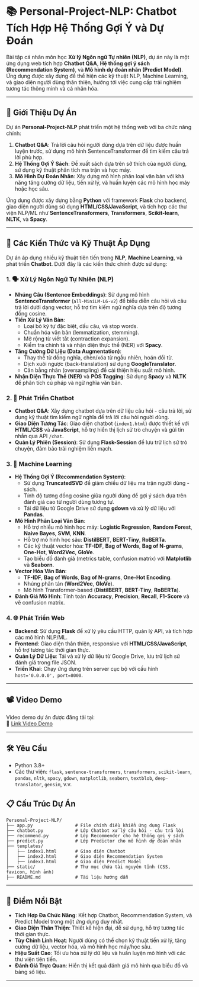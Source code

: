 # 📚 Personal-Project-NLP: Chatbot Tích Hợp Hệ Thống Gợi Ý và Dự Đoán

Bài tập cá nhân môn học **Xử lý Ngôn ngữ Tự nhiên (NLP)**, dự án này là một ứng dụng web tích hợp **Chatbot Q&A**, **Hệ thống gợi ý sách (Recommendation System)**, và **Mô hình dự đoán nhãn (Predict Model)**. Ứng dụng được xây dựng để thể hiện các kỹ thuật NLP, Machine Learning, và giao diện người dùng thân thiện, hướng tới việc cung cấp trải nghiệm tương tác thông minh và cá nhân hóa.

---

## 🎯 Giới Thiệu Dự Án

Dự án **Personal-Project-NLP** phát triển một hệ thống web với ba chức năng chính:
1. **Chatbot Q&A**: Trả lời câu hỏi người dùng dựa trên dữ liệu được huấn luyện trước, sử dụng mô hình SentenceTransformer để tìm kiếm câu trả lời phù hợp.
2. **Hệ Thống Gợi Ý Sách**: Đề xuất sách dựa trên sở thích của người dùng, sử dụng kỹ thuật phân tích ma trận và học máy.
3. **Mô Hình Dự Đoán Nhãn**: Xây dựng mô hình phân loại văn bản với khả năng tăng cường dữ liệu, tiền xử lý, và huấn luyện các mô hình học máy hoặc học sâu.

Ứng dụng được xây dựng bằng **Python** với framework **Flask** cho backend, giao diện người dùng sử dụng **HTML/CSS/JavaScript**, và tích hợp các thư viện NLP/ML như **SentenceTransformers**, **Transformers**, **Scikit-learn**, **NLTK**, và **Spacy**.

---

## 🚀 Các Kiến Thức và Kỹ Thuật Áp Dụng

Dự án áp dụng nhiều kỹ thuật tiên tiến trong **NLP**, **Machine Learning**, và phát triển **Chatbot**. Dưới đây là các kiến thức chính được sử dụng:

### 1. 🗣️ Xử Lý Ngôn Ngữ Tự Nhiên (NLP)
- **Nhúng Câu (Sentence Embeddings)**: Sử dụng mô hình **SentenceTransformer** (`all-MiniLM-L6-v2`) để biểu diễn câu hỏi và câu trả lời dưới dạng vector, hỗ trợ tìm kiếm ngữ nghĩa dựa trên độ tương đồng cosine.
- **Tiền Xử Lý Văn Bản**:
  - Loại bỏ ký tự đặc biệt, dấu câu, và stop words.
  - Chuẩn hóa văn bản (lemmatization, stemming).
  - Mở rộng từ viết tắt (contraction expansion).
  - Kiểm tra chính tả và nhận diện thực thể (NER) với **Spacy**.
- **Tăng Cường Dữ Liệu (Data Augmentation)**:
  - Thay thế từ đồng nghĩa, chèn/xóa từ ngẫu nhiên, hoán đổi từ.
  - Dịch xuôi ngược (back-translation) sử dụng **GoogleTranslator**.
  - Cân bằng nhãn (oversampling) để cải thiện hiệu suất mô hình.
- **Nhận Diện Thực Thể (NER)** và **POS Tagging**: Sử dụng **Spacy** và **NLTK** để phân tích cú pháp và ngữ nghĩa văn bản.

### 2. 🤖 Phát Triển Chatbot
- **Chatbot Q&A**: Xây dựng chatbot dựa trên dữ liệu câu hỏi - câu trả lời, sử dụng kỹ thuật tìm kiếm ngữ nghĩa để trả lời câu hỏi người dùng.
- **Giao Diện Tương Tác**: Giao diện chatbot (`index1.html`) được thiết kế với **HTML/CSS** và **JavaScript**, hỗ trợ hiển thị lịch sử trò chuyện và gửi tin nhắn qua API `/chat`.
- **Quản Lý Phiên (Session)**: Sử dụng **Flask-Session** để lưu trữ lịch sử trò chuyện, đảm bảo trải nghiệm liền mạch.

### 3. 🧠 Machine Learning
- **Hệ Thống Gợi Ý (Recommendation System)**:
  - Sử dụng **TruncatedSVD** để giảm chiều dữ liệu ma trận người dùng - sách.
  - Tính độ tương đồng cosine giữa người dùng để gợi ý sách dựa trên đánh giá cao từ người dùng tương tự.
  - Tải dữ liệu từ Google Drive sử dụng **gdown** và xử lý dữ liệu với **Pandas**.
- **Mô Hình Phân Loại Văn Bản**:
  - Hỗ trợ nhiều mô hình học máy: **Logistic Regression**, **Random Forest**, **Naive Bayes**, **SVM**, **KNN**.
  - Hỗ trợ mô hình học sâu: **DistilBERT**, **BERT-Tiny**, **RoBERTa**.
  - Các kỹ thuật vector hóa: **TF-IDF**, **Bag of Words**, **Bag of N-grams**, **One-Hot**, **Word2Vec**, **GloVe**.
  - Tạo biểu đồ đánh giá (metrics table, confusion matrix) với **Matplotlib** và **Seaborn**.
- **Vector Hóa Văn Bản**:
  - **TF-IDF**, **Bag of Words**, **Bag of N-grams**, **One-Hot Encoding**.
  - Nhúng phân tán (**Word2Vec**, **GloVe**).
  - Mô hình Transformer-based (**DistilBERT**, **BERT-Tiny**, **RoBERTa**).
- **Đánh Giá Mô Hình**: Tính toán **Accuracy**, **Precision**, **Recall**, **F1-Score** và vẽ confusion matrix.

### 4. 🌐 Phát Triển Web
- **Backend**: Sử dụng **Flask** để xử lý yêu cầu HTTP, quản lý API, và tích hợp các mô hình NLP/ML.
- **Frontend**: Giao diện thân thiện, responsive với **HTML/CSS/JavaScript**, hỗ trợ tương tác thời gian thực.
- **Quản Lý Dữ Liệu**: Tải và xử lý dữ liệu từ Google Drive, lưu trữ lịch sử đánh giá trong file JSON.
- **Triển Khai**: Chạy ứng dụng trên server cục bộ với cấu hình `host='0.0.0.0', port=8000`.

---

## 📽️ Video Demo

Video demo dự án được đăng tải tại:  
🔗 [Link Video Demo](https://drive.google.com/file/d/1VpxPtb0_KY4tywr1jeTJ0kr2rWxoKbmo/view?usp=sharing)

---

## 🛠️ Yêu Cầu
- Python 3.8+
- Các thư viện: `flask`, `sentence-transformers`, `transformers`, `scikit-learn`, `pandas`, `nltk`, `spacy`, `gdown`, `matplotlib`, `seaborn`, `textblob`, `deep-translator`, `gensim`, v.v.

## 📋 Cấu Trúc Dự Án

```plaintext
Personal-Project-NLP/
├── app.py                # File chính điều khiển ứng dụng Flask
├── chatbot.py            # Lớp Chatbot xử lý câu hỏi - câu trả lời
├── recommend.py          # Lớp Recommender cho hệ thống gợi ý sách
├── predict.py            # Lớp Predictor cho mô hình dự đoán nhãn
├── templates/
│   ├── index1.html       # Giao diện Chatbot
│   ├── index2.html       # Giao diện Recommendation System
│   ├── index3.html       # Giao diện Predict Model
├── static/               # Thư mục chứa tài nguyên tĩnh (CSS, favicon, hình ảnh)
├── README.md             # Tài liệu hướng dẫn
```

---

## 🌟 Điểm Nổi Bật

- **Tích Hợp Đa Chức Năng**: Kết hợp Chatbot, Recommendation System, và Predict Model trong một ứng dụng duy nhất.
- **Giao Diện Thân Thiện**: Thiết kế hiện đại, dễ sử dụng, hỗ trợ tương tác thời gian thực.
- **Tùy Chỉnh Linh Hoạt**: Người dùng có thể chọn kỹ thuật tiền xử lý, tăng cường dữ liệu, vector hóa, và mô hình học máy/học sâu.
- **Hiệu Suất Cao**: Tối ưu hóa xử lý dữ liệu và huấn luyện mô hình với các thư viện tiên tiến.
- **Đánh Giá Trực Quan**: Hiển thị kết quả đánh giá mô hình qua biểu đồ và bảng số liệu.

---
